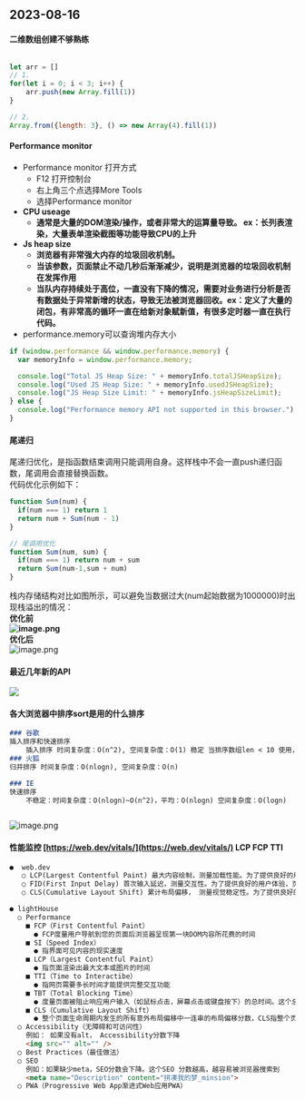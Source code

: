 <a name="V0tUR"></a>
## 2023-08-16
<a name="zSiYz"></a>
#### 二维数组创建不够熟练
```javascript

let arr = []
// 1.
for(let i = 0; i < 3; i++) {
	arr.push(new Array.fill(1))
}

// 2.
Array.from({length: 3}, () => new Array(4).fill(1))
```
<a name="aevdV"></a>
#### Performance monitor

- Performance monitor 打开方式
   - F12 打开控制台
   - 右上角三个点选择More Tools
   - 选择Performance monitor
- **CPU useage**
   - **通常是大量的DOM渲染/操作，或者非常大的运算量导致。 ex：长列表渲染，大量表单渲染截图等功能导致CPU的上升**
- **Js heap size**
   - **浏览器有非常强大内存的垃圾回收机制。**
   - **当该参数，页面禁止不动几秒后渐渐减少，说明是浏览器的垃圾回收机制在发挥作用**
   - **当队内存持续处于高位，一直没有下降的情况，需要对业务进行分析是否有数据处于异常新增的状态，导致无法被浏览器回收。ex：定义了大量的闭包，有非常高的循环一直在给新对象赋新值，有很多定时器一直在执行代码。**
- performance.memory可以查询堆内存大小
```javascript
if (window.performance && window.performance.memory) {
  var memoryInfo = window.performance.memory;

  console.log("Total JS Heap Size: " + memoryInfo.totalJSHeapSize);
  console.log("Used JS Heap Size: " + memoryInfo.usedJSHeapSize);
  console.log("JS Heap Size Limit: " + memoryInfo.jsHeapSizeLimit);
} else {
  console.log("Performance memory API not supported in this browser.");
}

```
<a name="A5M9S"></a>
#### 尾递归
尾递归优化，是指函数结束调用只能调用自身。这样栈中不会一直push递归函数，尾调用会直接替换函数。<br />代码优化示例如下：
```javascript
function Sum(num) {
  if(num === 1) return 1
  return num + Sum(num - 1)
}

// 尾调用优化
function Sum(num, sum) {
  if(num === 1) return num + sum
  return Sum(num-1,sum + num)
}
```
栈内存储结构对比如图所示，可以避免当数据过大(num起始数据为1000000)时出现栈溢出的情况：<br />**优化前			**<br />![image.png](https://cdn.nlark.com/yuque/0/2023/png/29453752/1692201626165-1140138a-4d20-4c5e-8f81-ffdc8aa5f4df.png#averageHue=%23fff1f1&clientId=u141ee722-8b65-4&from=paste&height=469&id=uc1b11dc1&originHeight=938&originWidth=618&originalType=binary&ratio=2&rotation=0&showTitle=false&size=40055&status=done&style=none&taskId=ua5b8d91e-1511-4f2c-88f9-ca345b5962d&title=&width=309)<br />**		优化后**<br />![image.png](https://cdn.nlark.com/yuque/0/2023/png/29453752/1692201285804-fd322687-0615-4ef1-8671-c8db55eccc94.png#averageHue=%23fff6f6&clientId=u141ee722-8b65-4&from=paste&height=436&id=u481f176a&originHeight=872&originWidth=690&originalType=binary&ratio=2&rotation=0&showTitle=false&size=21369&status=done&style=none&taskId=ub587cbca-e1d9-42bf-a288-53651f240b9&title=&width=345)

<a name="jQSuS"></a>
#### 最近几年新的API
![](https://cdn.nlark.com/yuque/0/2023/jpeg/29453752/1692854797939-39e3c1be-75c3-4824-9e78-a6a677bdffa2.jpeg)

<a name="cAklA"></a>
#### 各大浏览器中排序sort是用的什么排序
```markdown
### 谷歌
插入排序和快速排序
	插入排序 时间复杂度：O(n^2), 空间复杂度：O(1) 稳定 当排序数组len < 10 使用， 当len >10, 使用快速排序
### 火狐
归并排序 时间复杂度：O(nlogn), 空间复杂度：O(n)

### IE
快速排序 
	不稳定：时间复杂度：O(nlogn)~O(n^2)，平均：O(nlogn) 空间复杂度：O(logn)



```
![image.png](https://cdn.nlark.com/yuque/0/2023/png/29453752/1693111639090-9d03bb1f-81f6-460e-bd38-7c0c9f0322f5.png#averageHue=%23f4f4f4&clientId=uc9e78b86-338c-4&from=paste&height=525&id=u2c86fb1f&originHeight=525&originWidth=1204&originalType=binary&ratio=1&rotation=0&showTitle=false&size=97863&status=done&style=none&taskId=u870029f4-9b76-4709-8cce-51ab4a50191&title=&width=1204)
<a name="kDBRi"></a>
#### 性能监控 [https://web.dev/vitals/](https://web.dev/vitals/)    LCP FCP TTI
```markdown
●  web.dev
   ○ LCP(Largest Contentful Paint) 最大内容绘制，测量加载性能。为了提供良好的用户体验，LCP应在页面首次开始加载后的2.5s内发生
   ○ FID(First Input Delay) 首次输入延迟，测量交互性。为了提供良好的用户体验，页面的FID应为100毫秒或更短。
   ○ CLS(Cumulative Layout Shift) 累计布局偏移， 测量视觉稳定性。为了提供良好的用户体验，页面的CLS应保持在0.1. 或更少
```
```markdown
● lightHouse
  ○ Performance
    ■ FCP（First Contentful Paint）
      ● FCP度量用户导航到您的页面后浏览器呈现第一块DOM内容所花费的时间
    ■ SI（Speed Index）
      ● 指界面可见内容的现实速度
    ■ LCP（Largest Contentful Paint）
      ● 指页面渲染出最大文本或图片的时间
    ■ TTI（Time to Interactibe）
      ● 指网页需要多长时间才能提供完整交互功能
    ■ TBT（Total Blocking Time）
      ● 度量页面被阻止响应用户输入（如鼠标点击，屏幕点击或键盘按下）的总时间。这个总和是通过在FCP和可交互时间之间添加所有长任务的阻塞部分来计算的。任何执行时间超过50毫秒的任务都是长任务。50毫秒后的时间量就是阻塞部分。
    ■ CLS（Cumulative Layout Shift）
      ● 整个页面生命周期内发生的所有意外布局偏移中一连串的布局偏移分数，CLS指整个页面生命周期内发生的所有单次布局偏移分数的总和。
  ○ Accessibility（无障碍和可访问性）
    例如： 如果没有alt， Accessibility分数下降
    <img src="" alt="" />
  ○ Best Practices（最佳做法）
  ○ SEO
    例如：如果缺少meta，SEO分数会下降。这个SEO 分数越高，越容易被浏览器搜索到
    <meta name="Description" content="拼凑我的梦_minsion">
  ○ PWA（Progressive Web App渐进式Web应用PWA）
```
